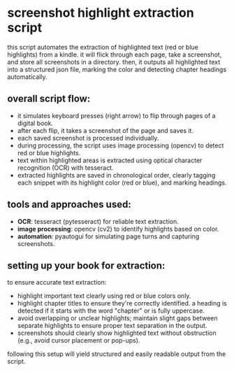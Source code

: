 # screenshot highlight extraction script

this script automates the extraction of highlighted text (red or blue highlights) from a kindle. it will flick through each page, take a screenshot, and store all screenshots in a directory. then, it outputs all highlighted text into a structured json file, marking the color and detecting chapter headings automatically.

## overall script flow:

- it simulates keyboard presses (right arrow) to flip through pages of a digital book.
- after each flip, it takes a screenshot of the page and saves it.
- each saved screenshot is processed individually.
- during processing, the script uses image processing (opencv) to detect red or blue highlights.
- text within highlighted areas is extracted using optical character recognition (OCR) with tesseract.
- extracted highlights are saved in chronological order, clearly tagging each snippet with its highlight color (red or blue), and marking headings.

## tools and approaches used:

- **OCR**: tesseract (pytesseract) for reliable text extraction.
- **image processing**: opencv (cv2) to identify highlights based on color.
- **automation**: pyautogui for simulating page turns and capturing screenshots.

## setting up your book for extraction:

to ensure accurate text extraction:

- highlight important text clearly using red or blue colors only.
- highlight chapter titles to ensure they're correctly identified. a heading is detected if it starts with the word "chapter" or is fully uppercase.
- avoid overlapping or unclear highlights; maintain slight gaps between separate highlights to ensure proper text separation in the output.
- screenshots should clearly show highlighted text without obstruction (e.g., avoid cursor placement or pop-ups).

following this setup will yield structured and easily readable output from the script.

